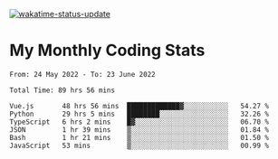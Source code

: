 [![wakatime-status-update](https://github.com/noopurphalak/noopurphalak/workflows/wakatime-status-update/badge.svg)](https://github.com/noopurphalak/noopurphalak/actions/workflows/main.yml)

# My Monthly Coding Stats

<!--START_SECTION:waka-->

```text
From: 24 May 2022 - To: 23 June 2022

Total Time: 89 hrs 56 mins

Vue.js       48 hrs 56 mins  █████████████▓░░░░░░░░░░░   54.27 %
Python       29 hrs 5 mins   ████████░░░░░░░░░░░░░░░░░   32.26 %
TypeScript   6 hrs 2 mins    █▓░░░░░░░░░░░░░░░░░░░░░░░   06.70 %
JSON         1 hr 39 mins    ▒░░░░░░░░░░░░░░░░░░░░░░░░   01.84 %
Bash         1 hr 21 mins    ▒░░░░░░░░░░░░░░░░░░░░░░░░   01.50 %
JavaScript   53 mins         ▒░░░░░░░░░░░░░░░░░░░░░░░░   00.99 %
```

<!--END_SECTION:waka-->
